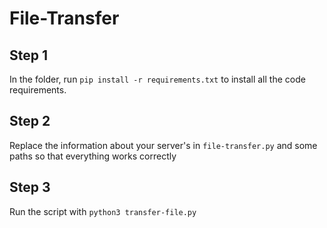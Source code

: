 # File-Transfer

## Step 1

In the folder, run `pip install -r requirements.txt` to install all the code requirements.

## Step 2

Replace the information about your server's in `file-transfer.py` and some paths so that everything works correctly

## Step 3

Run the script with `python3 transfer-file.py`
